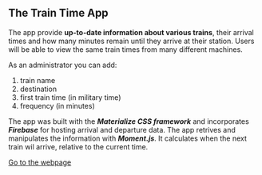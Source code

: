 ## The Train Time App

The app provide **up-to-date information about various trains**, their arrival times and how many minutes remain until they arrive at their station. Users will be able to view the same train times from many different machines. 

As an administrator you can add: 
1. train name
2. destination
3. first train time (in military time)
4. frequency (in minutes)

The app was built with the **_Materialize CSS framework_** and incorporates **_Firebase_** for hosting arrival and departure data. The app retrives and manipulates the information with **_Moment.js_**. It calculates when the next train wil arrive, relative to the current time.

[Go to the webpage](https://kawboyer.github.io/trainTime/ "The Train Time App")
